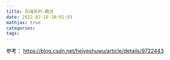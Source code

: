 ```yaml
---
title: 存储系列-概览
date: 2022-02-18 10:01:03
mathjax: true
categories:
tags: 
---
```


参考：
https://blog.csdn.net/heiyeshuwu/article/details/9722443